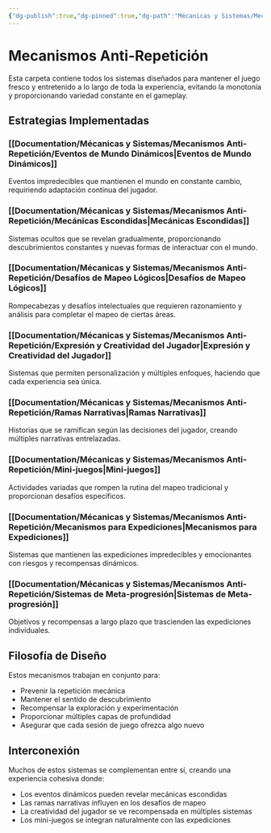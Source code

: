 ```yaml
---
{"dg-publish":true,"dg-pinned":true,"dg-path":"Mécanicas y Sistemas/Mecanismos Anti-Repetición/Mecanismos Anti-Repetición.md","permalink":"/mecanicas-y-sistemas/mecanismos-anti-repeticion/mecanismos-anti-repeticion/","pinned":true,"dgPassFrontmatter":true}
---
```



# Mecanismos Anti-Repetición

Esta carpeta contiene todos los sistemas diseñados para mantener el juego fresco y entretenido a lo largo de toda la experiencia, evitando la monotonía y proporcionando variedad constante en el gameplay.

## Estrategias Implementadas

### [[Documentation/Mécanicas y Sistemas/Mecanismos Anti-Repetición/Eventos de Mundo Dinámicos\|Eventos de Mundo Dinámicos]]
Eventos impredecibles que mantienen el mundo en constante cambio, requiriendo adaptación continua del jugador.

### [[Documentation/Mécanicas y Sistemas/Mecanismos Anti-Repetición/Mecánicas Escondidas\|Mecánicas Escondidas]]
Sistemas ocultos que se revelan gradualmente, proporcionando descubrimientos constantes y nuevas formas de interactuar con el mundo.

### [[Documentation/Mécanicas y Sistemas/Mecanismos Anti-Repetición/Desafíos de Mapeo Lógicos\|Desafíos de Mapeo Lógicos]]
Rompecabezas y desafíos intelectuales que requieren razonamiento y análisis para completar el mapeo de ciertas áreas.

### [[Documentation/Mécanicas y Sistemas/Mecanismos Anti-Repetición/Expresión y Creatividad del Jugador\|Expresión y Creatividad del Jugador]]
Sistemas que permiten personalización y múltiples enfoques, haciendo que cada experiencia sea única.

### [[Documentation/Mécanicas y Sistemas/Mecanismos Anti-Repetición/Ramas Narrativas\|Ramas Narrativas]]
Historias que se ramifican según las decisiones del jugador, creando múltiples narrativas entrelazadas.

### [[Documentation/Mécanicas y Sistemas/Mecanismos Anti-Repetición/Mini-juegos\|Mini-juegos]]
Actividades variadas que rompen la rutina del mapeo tradicional y proporcionan desafíos específicos.

### [[Documentation/Mécanicas y Sistemas/Mecanismos Anti-Repetición/Mecanismos para Expediciones\|Mecanismos para Expediciones]]
Sistemas que mantienen las expediciones impredecibles y emocionantes con riesgos y recompensas dinámicos.

### [[Documentation/Mécanicas y Sistemas/Mecanismos Anti-Repetición/Sistemas de Meta-progresión\|Sistemas de Meta-progresión]]
Objetivos y recompensas a largo plazo que trascienden las expediciones individuales.

## Filosofía de Diseño

Estos mecanismos trabajan en conjunto para:
- Prevenir la repetición mecánica
- Mantener el sentido de descubrimiento
- Recompensar la exploración y experimentación
- Proporcionar múltiples capas de profundidad
- Asegurar que cada sesión de juego ofrezca algo nuevo

## Interconexión

Muchos de estos sistemas se complementan entre sí, creando una experiencia cohesiva donde:
- Los eventos dinámicos pueden revelar mecánicas escondidas
- Las ramas narrativas influyen en los desafíos de mapeo
- La creatividad del jugador se ve recompensada en múltiples sistemas
- Los mini-juegos se integran naturalmente con las expediciones